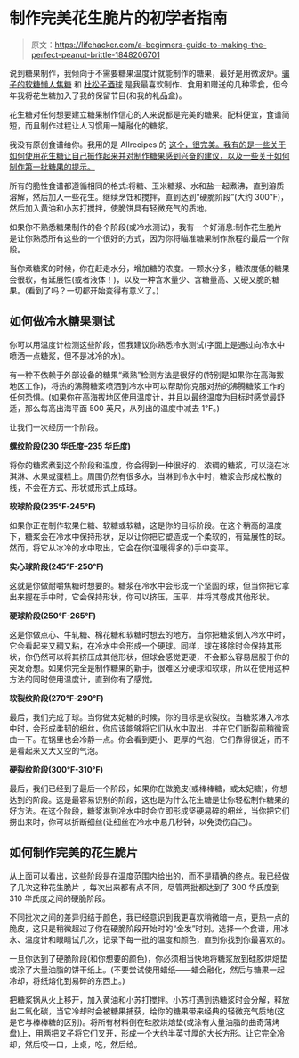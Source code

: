 # 制作完美花生脆片的初学者指南

> 原文：<https://lifehacker.com/a-beginners-guide-to-making-the-perfect-peanut-brittle-1848206701>

说到糖果制作，我倾向于不需要糖果温度计就能制作的糖果，最好是用微波炉。[骗子的软糖](https://lifehacker.com/make-this-fudge-without-a-candy-thermometer-1821225720)[懒人焦糖](https://lifehacker.com/make-quick-and-easy-homemade-caramels-with-your-microwa-1678361155) 和 [杜松子酒球](https://lifehacker.com/boozy-balls-are-the-seasons-classy-answer-to-the-jell-o-1821022742) 是我最喜欢制作、食用和赠送的几种零食，但今年我将花生糖加入了我的保留节目(和我的礼品盒)。



花生糖对任何想要建立糖果制作信心的人来说都是完美的糖果。配料便宜，食谱简短，而且制作过程让人习惯用一罐融化的糖浆。

我没有原创食谱给你。我用的是 Allrecipes 的 [这个，很完美。我有的是一些关于如何使用花生糖让自己振作起来并对制作糖果感到兴奋的建议，以及一些关于如何制作第一批糖果的提示。](https://www.allrecipes.com/recipe/15987/moms-best-peanut-brittle/)

所有的脆性食谱都遵循相同的格式:将糖、玉米糖浆、水和盐一起煮沸，直到溶质溶解，然后加入一些花生。继续烹饪和搅拌，直到达到“硬脆阶段”(大约 300℉)，然后加入黄油和小苏打搅拌，使脆饼具有轻微充气的质地。

如果你不熟悉糖果制作的各个阶段(或冷水测试)，我有一个好消息:制作花生脆片是让你熟悉所有这些的一个很好的方式，因为你将瞄准糖果制作旅程的最后一个阶段。

当你煮糖浆的时候，你在赶走水分，增加糖的浓度。一颗水分多，糖浓度低的糖果会很软，有延展性(或者液体！)，以及一种含水量少、含糖量高、又硬又脆的糖果。(看到了吗？一切都开始变得有意义了。)

## 如何做冷水糖果测试

你可以用温度计检测这些阶段，但我建议你熟悉冷水测试(字面上是通过向冷水中喷洒一点糖浆，但不是冰冷的水)。

有一种不依赖于外部设备的糖果“煮熟”检测方法是很好的(特别是如果你在高海拔地区工作)，将热的沸腾糖浆喷洒到冷水中可以帮助你克服对热的沸腾糖浆工作的任何恐惧。(如果你在高海拔地区使用温度计，并且以最终温度为目标时感觉最舒适，那么每高出海平面 500 英尺，从列出的温度中减去 1℉。)

让我们一次经历一个阶段。

**螺纹阶段(230 华氏度–235 华氏度)**

将你的糖浆煮到这个阶段和温度，你会得到一种很好的、浓稠的糖浆，可以浇在冰淇淋、水果或蛋糕上。周围仍然有很多水，当淋到冷水中时，糖浆会形成松散的线，不会在方式、形状或形式上成球。

**软球阶段(235℉-245℉)**

如果你正在制作软果仁糖、软糖或软糖，这是你的目标阶段。在这个稍高的温度下，糖浆会在冷水中保持形状，足以让你把它塑造成一个柔软的，有延展性的球。然而，将它从冰冷的水中取出，它会在你(温暖得多的)手中变平。

**实心球阶段(245℉-250℉)**

这就是你做耐嚼焦糖时想要的。糖浆在冷水中会形成一个坚固的球，但当你把它拿出来握在手中时，它会保持形状，你可以挤压，压平，并将其卷成其他形状。

**硬球阶段(250℉-265℉)**

这是你做点心、牛轧糖、棉花糖和软糖时想去的地方。当你把糖浆倒入冷水中时，它会看起来又稠又粘，在冷水中会形成一个硬球。同样，球在移除时会保持其形状，你仍然可以将其挤压成其他形状，但球会感觉更硬，不会那么容易屈服于你的突发奇想。如果你完全是制作糖果的新手，很难区分硬球和软球，所以在使用这种方法的同时使用温度计，直到你有了感觉。

**软裂纹阶段(270℉-290℉)**

最后，我们完成了球。当你做太妃糖的时候，你的目标是软裂纹。当糖浆淋入冷水中时，会形成柔韧的细丝，你应该能够将它们从水中取出，并在它们断裂前稍微弯曲一下。在锅里也会冷静一点。你会看到更小、更厚的气泡，它们靠得很近，而不是看起来又大又空的气泡。

**硬裂纹阶段(300℉-310℉)**

最后，我们已经到了最后一个阶段，如果你在做脆皮(或棒棒糖，或太妃糖)，你想达到的阶段。这是最容易识别的阶段，这也是为什么花生糖是让你轻松制作糖果的好方法。在这个阶段，糖浆淋到冷水中时会立即形成坚硬易碎的细丝，当你把它们捞出来时，你可以折断细丝(让细丝在冷水中悬几秒钟，以免烫伤自己)。

## 如何制作完美的花生脆片

从上面可以看出，这些阶段是在温度范围内给出的，而不是精确的终点。我已经做了几次这种花生脆片 ，每次出来都有点不同，尽管两批都达到了 300 华氏度到 310 华氏度之间的硬脆阶段。

不同批次之间的差异归结于颜色，我已经意识到我更喜欢稍微暗一点，更热一点的脆皮，这只是稍微超过了你在硬脆阶段开始时的“金发”时刻。选择一个食谱，用冰水、温度计和眼睛试几次，记录下每一批的温度和颜色，直到你找到你最喜欢的。

一旦你达到了硬脆阶段(和你想要的颜色)，你必须相当快地将糖浆放到硅胶烘焙垫或涂了大量油脂的饼干纸上。(不要尝试使用蜡纸——蜡会融化，然后与糖果一起冷却，将纸熔化到易碎的东西上。)

把糖浆锅从火上移开，加入黄油和小苏打搅拌。小苏打遇到热糖浆时会分解，释放出二氧化碳，当它冷却时会被糖果捕获，给你的糖果带来经典的轻微充气质地(这是它与棒棒糖的区别)。将所有材料倒在硅胶烘焙垫(或涂有大量油脂的曲奇薄烤盘)上，用两把叉子将它们叉开，形成一个大约半英寸厚的大长方形。让它完全冷却，然后咬一口，上桌，吃，然后给。